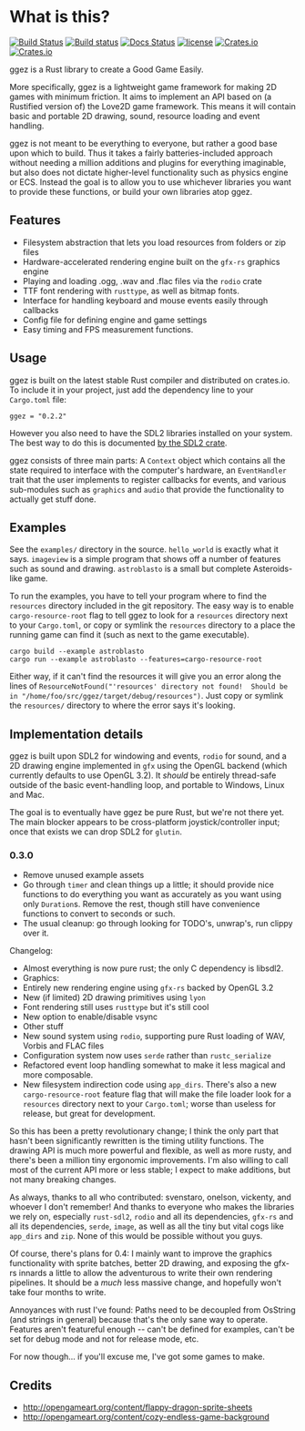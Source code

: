 # What is this?
[![Build Status](https://travis-ci.org/ggez/ggez.svg?branch=master)](https://travis-ci.org/ggez/ggez)
[![Build status](https://ci.appveyor.com/api/projects/status/3v9lsq6n9li7kxim/branch/master?svg=true)](https://ci.appveyor.com/project/svenstaro/ggez/branch/master)
[![Docs Status](https://docs.rs/ggez/badge.svg)](https://docs.rs/ggez)
[![license](http://img.shields.io/badge/license-MIT-blue.svg)](https://github.com/svenstaro/ggez/blob/master/LICENSE)
[![Crates.io](https://img.shields.io/crates/v/ggez.svg)](https://crates.io/crates/ggez)
[![Crates.io](https://img.shields.io/crates/d/ggez.svg)](https://crates.io/crates/ggez)

ggez is a Rust library to create a Good Game Easily.

More specifically, ggez is a lightweight game framework for making 2D
games with minimum friction.  It aims to implement an API based on (a
Rustified version of) the Love2D game framework.  This means it will
contain basic and portable 2D drawing, sound, resource loading and
event handling.

ggez is not meant to be everything to everyone, but rather a good base
upon which to build.  Thus it takes a fairly batteries-included
approach without needing a million additions and plugins for everything
imaginable, but also does not dictate higher-level functionality such
as physics engine or ECS.  Instead the goal is to allow you to use
whichever libraries you want to provide these functions, or build your
own libraries atop ggez.

## Features

* Filesystem abstraction that lets you load resources from folders or zip files
* Hardware-accelerated rendering engine built on the `gfx-rs` graphics engine
* Playing and loading .ogg, .wav and .flac files via the `rodio` crate
* TTF font rendering with `rusttype`, as well as bitmap fonts.
* Interface for handling keyboard and mouse events easily through callbacks
* Config file for defining engine and game settings
* Easy timing and FPS measurement functions.

## Usage

ggez is built on the latest stable Rust compiler and distributed on
crates.io.  To include it in your project, just add the dependency
line to your `Cargo.toml` file:

```text
ggez = "0.2.2"
```

However you also need to have the SDL2 libraries installed on your
system.  The best way to do this is documented [by the SDL2
crate](https://github.com/AngryLawyer/rust-sdl2#user-content-requirements).

ggez consists of three main parts: A `Context` object which contains
all the state required to interface with the computer's hardware, an
`EventHandler` trait that the user implements to register callbacks for
events, and various sub-modules such as `graphics` and `audio` that
provide the functionality to actually get stuff done.


## Examples

See the `examples/` directory in the source.  `hello_world` is exactly
what it says.  `imageview` is a simple program that shows off a number
of features such as sound and drawing.  `astroblasto` is a small
but complete Asteroids-like game.

To run the examples, you have to tell your program where to find the
`resources` directory included in the git repository.  The easy way is
to enable `cargo-resource-root` flag to tell ggez to look for a
`resources` directory next to your `Cargo.toml`, or copy or symlink
the `resources` directory to a place the running game can find it
(such as next to the game executable).

```text
cargo build --example astroblasto
cargo run --example astroblasto --features=cargo-resource-root
```

Either way, if it can't find the resources it will give you an error
along the lines of `ResourceNotFound("'resources' directory not
found!  Should be in "/home/foo/src/ggez/target/debug/resources")`.
Just copy or symlink the `resources/` directory to where the error says it's
looking.

## Implementation details

ggez is built upon SDL2 for windowing and events, `rodio` for sound,
and a 2D drawing engine implemented in `gfx` using the OpenGL backend
(which currently defaults to use OpenGL 3.2).  It *should* be
entirely thread-safe outside of the basic event-handling loop, and
portable to Windows, Linux and Mac.

The goal is to eventually have ggez be pure Rust, but we're not there
yet.  The main blocker appears to be cross-platform
joystick/controller input; once that exists we can drop SDL2 for
`glutin`.


### 0.3.0

* Remove unused example assets
* Go through `timer` and clean things up a little; it should provide nice functions to do everything you want as accurately as you want using only `Duration`s.  Remove the rest, though still have convenience functions to convert to seconds or such.
* The usual cleanup: go through looking for TODO's, unwrap's, run clippy over it.

Changelog:

* Almost everything is now pure rust; the only C dependency is libsdl2.
* Graphics:
 * Entirely new rendering engine using `gfx-rs` backed by OpenGL 3.2
 * New (if limited) 2D drawing primitives using `lyon`
 * Font rendering still uses `rusttype` but it's still cool
 * New option to enable/disable vsync
* Other stuff
 * New sound system using `rodio`, supporting pure Rust loading of WAV, Vorbis and FLAC files
 * Configuration system now uses `serde` rather than `rustc_serialize`
 * Refactored event loop handling somewhat to make it less magical and more composable.
 * New filesystem indirection code using `app_dirs`.  There's also a new `cargo-resource-root` feature flag that will make the file loader look for a `resources` directory next to your `Cargo.toml`; worse than useless for release, but great for development.

So this has been a pretty revolutionary change; I think the only part that hasn't been significantly rewritten is the timing utility functions.  The drawing API is much more powerful and flexible, as well as more rusty, and there's been a million tiny ergonomic improvements.  I'm also willing to call most of the current API more or less stable; I expect to make additions, but not many breaking changes.

As always, thanks to all who contributed: svenstaro, onelson, vickenty, and whoever I don't remember!  And thanks to everyone who makes the libraries we rely on, especially `rust-sdl2`, `rodio` and all its dependencies, `gfx-rs` and all its dependencies, `serde`, `image`, as well as all the tiny but vital cogs like `app_dirs` and `zip`.  None of this would be possible without you guys.

Of course, there's plans for 0.4: I mainly want to improve the graphics functionality with sprite batches, better 2D drawing, and exposing the gfx-rs innards a little to allow the adventurous to write their own rendering pipelines.  It should be a *much* less massive change, and hopefully won't take four months to write.

Annoyances with rust I've found: Paths need to be decoupled from OsString (and strings in general) because that's the only sane way to operate.  Features aren't featureful enough -- can't be defined for examples, can't be set for debug mode and not for release mode, etc.

For now though... if you'll excuse me, I've got some games to make.


## Credits

* http://opengameart.org/content/flappy-dragon-sprite-sheets
* http://opengameart.org/content/cozy-endless-game-background
